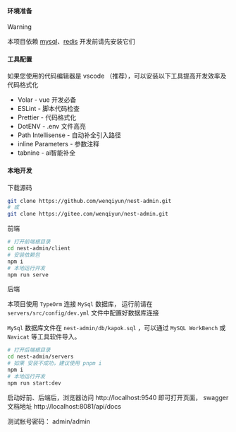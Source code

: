 #### 环境准备
> [!WARNING]
> 本项目依赖 [mysql](https://www.mysql.com/downloads)、[redis](https://redis.io/download) 开发前请先安装它们

#### 工具配置
如果您使用的代码编辑器是 vscode （推荐），可以安装以下工具提高开发效率及代码格式化
* Volar - vue 开发必备
* ESLint - 脚本代码检查
* Prettier - 代码格式化
* DotENV - .env 文件高亮
* Path Intellisense - 自动补全引入路径
* inline Parameters - 参数注释
* tabnine - ai智能补全

#### 本地开发

下载源码

```sh
git clone https://github.com/wenqiyun/nest-admin.git
# 或
git clone https://gitee.com/wenqiyun/nest-admin.git
```

前端

```sh
# 打开前端根目录
cd nest-admin/client
# 安装依赖包
npm i
# 本地运行开发
npm run serve
```

后端

本项目使用 ```TypeOrm``` 连接 ```MySql``` 数据库， 运行前请在 ```servers/src/config/dev.yml``` 文件中配置好数据库连接

```MySql``` 数据库文件在 ```nest-admin/db/kapok.sql``` ，可以通过 ```MySQL WorkBench``` 或 ``` Navicat``` 等工具软件导入。

```sh
# 打开后端根目录
cd nest-admin/servers
# 如果 安装不成功，建议使用 pnpm i
npm i
# 本地运行开发
npm run start:dev
```

启动好前、后端后，浏览器访问 http://localhost:9540 即可打开页面， swagger 文档地址 http://localhost:8081/api/docs

测试帐号密码： admin/admin


